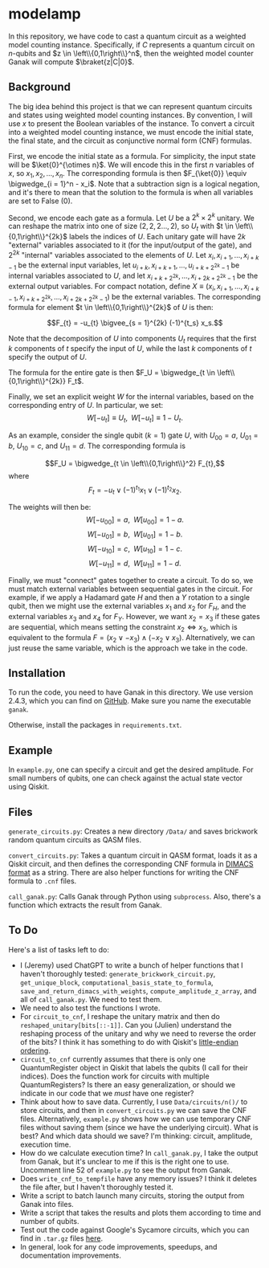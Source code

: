 # modelamp

In this repository, we have code to cast a quantum circuit as a weighted model counting instance. Specifically, if $C$ represents a quantum circuit on $n$-qubits and $z \in \left\\{0,1\right\\}^n$, then the weighted model counter Ganak will compute $\braket{z|C|0}$.

## Background

The big idea behind this project is that we can represent quantum circuits and states using weighted model counting instances. By convention, I will use $x$ to present the Boolean variables of the instance. To convert a circuit into a weighted model counting instance, we must encode the initial state, the final state, and the circuit as conjunctive normal form (CNF) formulas.

First, we encode the initial state as a formula. For simplicity, the input state will be $\ket{0}^{\otimes n}$. We will encode this in the first $n$ variables of $x$, so $x_1, x_2, \ldots, x_n$. The corresponding formula is then $F_{\ket{0}} \equiv \bigwedge_{i = 1}^n - x_i$. Note that a subtraction sign is a logical negation, and it's there to mean that the solution to the formula is when all variables are set to False (0).

Second, we encode each gate as a formula. Let $U$ be a $2^k \times 2^k$ unitary. We can reshape the matrix into one of size $(2,2,2\ldots,2)$, so $U_{t}$ with $t \in \left\\{0,1\right\\}^{2k}$ labels the indices of $U$. Each unitary gate will have $2k$ "external" variables associated to it (for the input/output of the gate), and $2^{2k}$ "internal" variables associated to the elements of $U$. Let $x_{i}, x_{i+1}, \ldots, x_{i+k-1}$ be the external input variables, let $u_{i+k}, x_{i+k+1}, \ldots, u_{i+k+2^{2k}-1}$ be internal variables associated to $U$, and let $x_{i+k+2^{2k}}, \ldots, x_{i+2k+2^{2k}-1}$ be the external output variables. For compact notation, define $X \equiv \left(x_{i}, x_{i+1}, \ldots, x_{i+k-1}, x_{i+k+2^{2k}}, \ldots, x_{i+2k+2^{2k}-1} \right)$ be the external variables. The corresponding formula for element $t \in \left\\{0,1\right\\}^{2k}$ of $U$ is then:

$$F_{t} = -u_{t} \bigvee_{s = 1}^{2k} (-1)^{t_s} x_s.$$

Note that the decomposition of $U$ into components $U_t$ requires that the first $k$ components of $t$ specify the input of $U$, while the last $k$ components of $t$ specify the output of $U$.

The formula for the entire gate is then $F_U = \bigwedge_{t \in \left\\{0,1\right\\}^{2k}} F_t$.

Finally, we set an explicit weight $W$ for the internal variables, based on the corresponding entry of $U$. In particular, we set:
$$W[-u_t] \equiv U_{t}, \,\,\, W[-u_t] \equiv 1 - U_{t}.$$

As an example, consider the single qubit ($k = 1$) gate $U$, with $U_{00} = a$, $U_{01} = b$, $U_{10} = c$, and $U_{11} = d$. The corresponding formula is

$$F_U = \bigwedge_{t \in \left\\{0,1\right\\}^2} F_{t},$$
where
$$F_{t} = -u_{t} \lor (-1)^{t_1} x_1 \lor (-1)^{t_2} x_2.$$

The weights will then be:
$$W[-u_{00}] = a, \,\,\, W[u_{00}] = 1 - a.$$
$$W[-u_{01}] = b, \,\,\, W[u_{01}] = 1 - b.$$
$$W[-u_{10}] = c, \,\,\, W[u_{10}] = 1 - c.$$
$$W[-u_{11}] = d, \,\,\, W[u_{11}] = 1 - d.$$

Finally, we must "connect" gates together to create a circuit. To do so, we must match external variables between sequential gates in the circuit. For example, if we apply a Hadamard gate $H$ and then a $Y$ rotation to a single qubit, then we might use the external variables $x_1$ and $x_2$ for $F_H$, and the external variables $x_3$ and $x_4$ for $F_Y$. However, we want $x_2 = x_3$ if these gates are sequential, which means setting the constraint $x_2 \iff x_3$, which is equivalent to the formula $F = (x_2 \lor -x_3) \land (-x_2 \lor x_3)$. Alternatively, we can just reuse the same variable, which is the approach we take in the code.

## Installation

To run the code, you need to have Ganak in this directory. We use version 2.4.3, which you can find on [GitHub](https://github.com/meelgroup/ganak/releases/tag/release%2F2.4.3). Make sure you name the executable `ganak`.

Otherwise, install the packages in `requirements.txt`.

## Example

In `example.py`, one can specify a circuit and get the desired amplitude. For small numbers of qubits, one can check against the actual state vector using Qiskit.

## Files

`generate_circuits.py`: Creates a new directory `/Data/` and saves brickwork random quantum circuits as QASM files.

`convert_circuits.py`: Takes a quantum circuit in QASM format, loads it as a Qiskit circuit, and then defines the corresponding CNF formula in [DIMACS format](https://jix.github.io/varisat/manual/0.2.0/formats/dimacs.html) as a string. There are also helper functions for writing the CNF formula to `.cnf` files.

`call_ganak.py`: Calls Ganak through Python using `subprocess`. Also, there's a function which extracts the result from Ganak.


## To Do

Here's a list of tasks left to do:
- I (Jeremy) used ChatGPT to write a bunch of helper functions that I haven't thoroughly tested: `generate_brickwork_circuit.py`, `get_unique_block`, `computational_basis_state_to_formula`, `save_and_return_dimacs_with_weights`, `compute_amplitude_z_array`, and all of `call_ganak.py`. We need to test them.
- We need to also test the functions I wrote.
- For `circuit_to_cnf`, I reshape the unitary matrix and then do `reshaped_unitary[bits[::-1]]`. Can you (Julien) understand the reshaping process of the unitary and why we need to reverse the order of the bits? I think it has something to do with Qiskit's [little-endian ordering](https://docs.quantum.ibm.com/guides/bit-ordering).
- `circuit_to_cnf` currently assumes that there is only one QuantumRegister object in Qiskit that labels the qubits (I call for their indices). Does the function work for circuits with multiple QuantumRegisters? Is there an easy generalization, or should we indicate in our code that we *must* have one register?
- Think about how to save data. Currently, I use `Data/circuits/n()/` to store circuits, and then in `convert_circuits.py` we can save the CNF files. Alternatively, `example.py` shows how we can use temporary CNF files without saving them (since we have the underlying circuit). What is best? And which data should we save? I'm thinking: circuit, amplitude, execution time.
- How do we calculate execution time? In `call_ganak.py`, I take the output from Ganak, but it's unclear to me if this is the right one to use. Uncomment line 52 of `example.py` to see the output from Ganak.
- Does `write_cnf_to_tempfile` have any memory issues? I think it deletes the file after, but I haven't thoroughly tested it.
- Write a script to batch launch many circuits, storing the output from Ganak into files.
- Write a script that takes the results and plots them according to time and number of qubits.
- Test out the code against Google's Sycamore circuits, which you can find in `.tar.gz` files [here](https://datadryad.org/dataset/doi:10.5061/dryad.k6t1rj8).
- In general, look for any code improvements, speedups, and documentation improvements.
